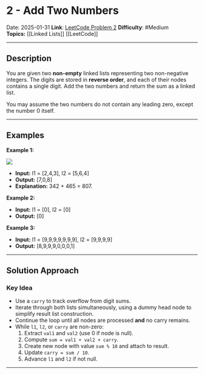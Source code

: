 # 2 - Add Two Numbers
Date: 2025-01-31
**Link**: [LeetCode Problem 2](https://leetcode.com/problems/add-two-numbers/description/) 
**Difficulty**: #Medium  
**Topics:** [[Linked Lists]]
[[LeetCode]]

---
## Description

You are given two **non-empty** linked lists representing two non-negative integers. The digits are stored in **reverse order**, and each of their nodes contains a single digit. Add the two numbers and return the sum as a linked list.

You may assume the two numbers do not contain any leading zero, except the number 0 itself.

---
## Examples

**Example 1:**

![](https://assets.leetcode.com/uploads/2020/10/02/addtwonumber1.jpg)

- **Input:** l1 = [2,4,3], l2 = [5,6,4]
- **Output:** [7,0,8]
- **Explanation:** 342 + 465 = 807.

**Example 2:**
- **Input:** l1 = [0], l2 = [0]
- **Output:** [0]

**Example 3:**
- **Input:** l1 = [9,9,9,9,9,9,9], l2 = [9,9,9,9]
- **Output:** [8,9,9,9,0,0,0,1]

---
## Solution Approach

### Key Idea
- Use a `carry` to track overflow from digit sums.
- Iterate through both lists simultaneously, using a dummy head node to simplify result list construction.
- Continue the loop until all nodes are processed **and** no carry remains.
- While `l1`, `l2`, or `carry` are non-zero:
	1. Extract `val1` and `val2` (use 0 if node is null).
	2. Compute `sum = val1 + val2 + carry`.
	3. Create new node with value `sum % 10` and attach to result.
	4. Update `carry = sum / 10`.
	5. Advance `l1` and `l2` if not null.

---